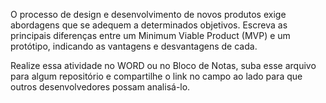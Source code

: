 O processo de design e desenvolvimento de novos produtos exige abordagens que 
se adequem a determinados objetivos. Escreva as principais diferenças entre um 
Minimum Viable Product (MVP) e um protótipo, indicando as vantagens e 
desvantagens de cada.

Realize essa atividade no WORD ou no Bloco de Notas, suba esse arquivo para 
algum repositório e compartilhe o link no campo ao lado para que outros 
desenvolvedores possam analisá-lo.